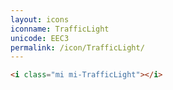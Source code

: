 ```yaml
---
layout: icons
iconname: TrafficLight
unicode: EEC3
permalink: /icon/TrafficLight/
---
```


``` html
<i class="mi mi-TrafficLight"></i>
```
